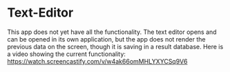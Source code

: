# Text-Editor

This app does not yet have all the functionality. The text editor opens and can be opened in its own application, but the app does not render the previous data on the screen, though it is saving in a result database. Here is a video showing the current functionality: https://watch.screencastify.com/v/w4ak66omMHLYXYCSq9V6
